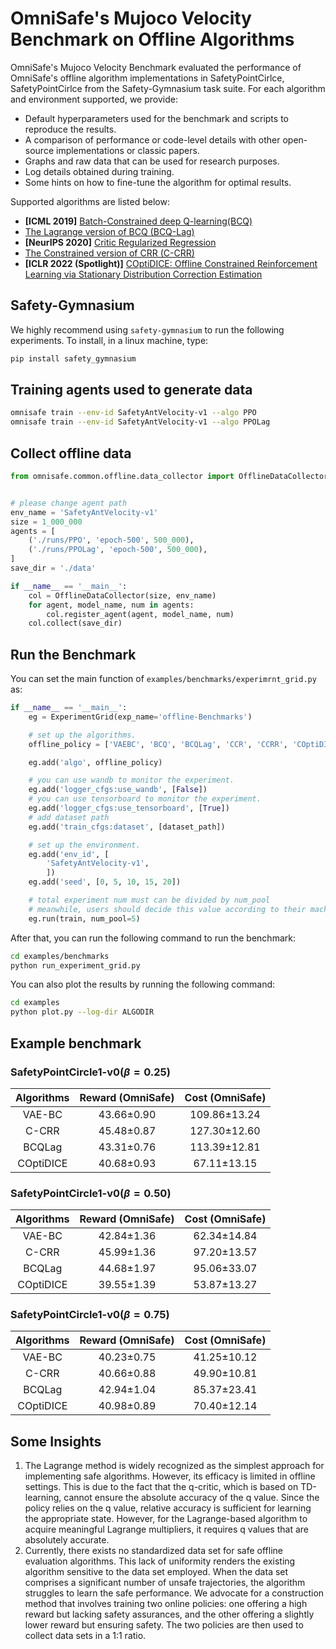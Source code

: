 # OmniSafe's Mujoco Velocity Benchmark on Offline Algorithms

OmniSafe's Mujoco Velocity Benchmark evaluated the performance of OmniSafe's offline algorithm implementations in SafetyPointCirlce, SafetyPointCirlce from the Safety-Gymnasium task suite. For each algorithm and environment supported, we provide:

- Default hyperparameters used for the benchmark and scripts to reproduce the results.
- A comparison of performance or code-level details with other open-source implementations or classic papers.
- Graphs and raw data that can be used for research purposes.
- Log details obtained during training.
- Some hints on how to fine-tune the algorithm for optimal results.

Supported algorithms are listed below:

- **[ICML 2019]** [Batch-Constrained deep Q-learning(BCQ)](https://arxiv.org/pdf/1812.02900.pdf)
- [The Lagrange version of BCQ (BCQ-Lag)](https://arxiv.org/pdf/1812.02900.pdf)
- **[NeurIPS 2020]** [Critic Regularized Regression](https://proceedings.neurips.cc//paper/2020/file/588cb956d6bbe67078f29f8de420a13d-Paper.pdf)
- [The Constrained version of CRR (C-CRR)](https://proceedings.neurips.cc/paper/2020/hash/588cb956d6bbe67078f29f8de420a13d-Abstract.html)
- **[ICLR 2022 (Spotlight)]** [COptiDICE: Offline Constrained Reinforcement Learning via Stationary Distribution Correction Estimation](https://arxiv.org/abs/2204.08957?context=cs.AI)

## Safety-Gymnasium

We highly recommend using ``safety-gymnasium`` to run the following experiments. To install, in a linux machine, type:

```bash
pip install safety_gymnasium
```

## Training agents used to generate data

```bash
omnisafe train --env-id SafetyAntVelocity-v1 --algo PPO
omnisafe train --env-id SafetyAntVelocity-v1 --algo PPOLag
```

## Collect offline data

```python
from omnisafe.common.offline.data_collector import OfflineDataCollector


# please change agent path
env_name = 'SafetyAntVelocity-v1'
size = 1_000_000
agents = [
    ('./runs/PPO', 'epoch-500', 500_000),
    ('./runs/PPOLag', 'epoch-500', 500_000),
]
save_dir = './data'

if __name__ == '__main__':
    col = OfflineDataCollector(size, env_name)
    for agent, model_name, num in agents:
        col.register_agent(agent, model_name, num)
    col.collect(save_dir)
```

## Run the Benchmark

You can set the main function of ``examples/benchmarks/experimrnt_grid.py`` as:

```python
if __name__ == '__main__':
    eg = ExperimentGrid(exp_name='offline-Benchmarks')

    # set up the algorithms.
    offline_policy = ['VAEBC', 'BCQ', 'BCQLag', 'CCR', 'CCRR', 'COptiDICE']

    eg.add('algo', offline_policy)

    # you can use wandb to monitor the experiment.
    eg.add('logger_cfgs:use_wandb', [False])
    # you can use tensorboard to monitor the experiment.
    eg.add('logger_cfgs:use_tensorboard', [True])
    # add dataset path
    eg.add('train_cfgs:dataset', [dataset_path])

    # set up the environment.
    eg.add('env_id', [
        'SafetyAntVelocity-v1',
        ])
    eg.add('seed', [0, 5, 10, 15, 20])

    # total experiment num must can be divided by num_pool
    # meanwhile, users should decide this value according to their machine
    eg.run(train, num_pool=5)
```

After that, you can run the following command to run the benchmark:

```bash
cd examples/benchmarks
python run_experiment_grid.py
```

You can also plot the results by running the following command:

```bash
cd examples
python plot.py --log-dir ALGODIR
```

## Example benchmark

### SafetyPointCircle1-v0($\beta = 0.25$)

| Algorithms | Reward (OmniSafe) | Cost (OmniSafe) |
| :--------: | :---------------: | :-------------: |
|   VAE-BC   |    43.66±0.90     |  109.86±13.24   |
|   C-CRR    |    45.48±0.87     |  127.30±12.60   |
|   BCQLag   |    43.31±0.76     |  113.39±12.81   |
| COptiDICE  |    40.68±0.93     |   67.11±13.15   |

### SafetyPointCircle1-v0($\beta = 0.50$)

| Algorithms | Reward (OmniSafe) | Cost (OmniSafe) |
| :--------: | :---------------: | :-------------: |
|   VAE-BC   |    42.84±1.36     |   62.34±14.84   |
|   C-CRR    |    45.99±1.36     |   97.20±13.57   |
|   BCQLag   |    44.68±1.97     |   95.06±33.07   |
| COptiDICE  |    39.55±1.39     |   53.87±13.27   |

### SafetyPointCircle1-v0($\beta = 0.75$)

| Algorithms | Reward (OmniSafe) | Cost (OmniSafe) |
| :--------: | :---------------: | :-------------: |
|   VAE-BC   |    40.23±0.75     |   41.25±10.12   |
|   C-CRR    |    40.66±0.88     |   49.90±10.81   |
|   BCQLag   |    42.94±1.04     |   85.37±23.41   |
| COptiDICE  |    40.98±0.89     |   70.40±12.14   |

## Some Insights

1. The Lagrange method is widely recognized as the simplest approach for implementing safe algorithms. However, its efficacy is limited in offline settings. This is due to the fact that the q-critic, which is based on TD-learning, cannot ensure the absolute accuracy of the q value. Since the policy relies on the q value, relative accuracy is sufficient for learning the appropriate state. However, for the Lagrange-based algorithm to acquire meaningful Lagrange multipliers, it requires q values that are absolutely accurate.
2. Currently, there exists no standardized data set for safe offline evaluation algorithms. This lack of uniformity renders the existing algorithm sensitive to the data set employed. When the data set comprises a significant number of unsafe trajectories, the algorithm struggles to learn the safe performance. We advocate for a construction method that involves training two online policies: one offering a high reward but lacking safety assurances, and the other offering a slightly lower reward but ensuring safety. The two policies are then used to collect data sets in a 1:1 ratio.
